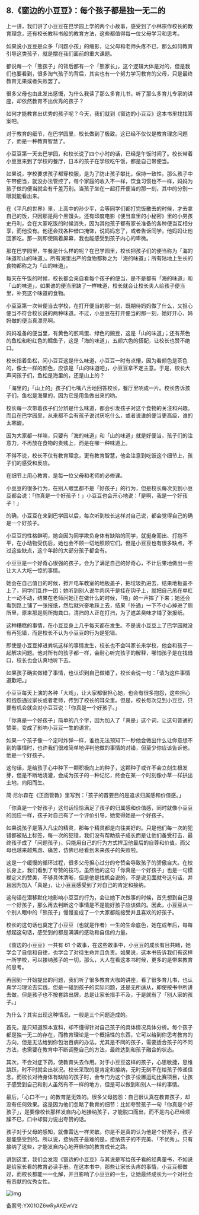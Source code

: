 ## 8.《窗边的小豆豆》：每个孩子都是独一无二的
上一讲，我们讲了小豆豆在巴学园上学的两个小故事，感受到了小林宗作校长的教育理念，还有校长教科书般的教育方法，这些都值得每一位父母学习和思考。


如果说小豆豆是众多「问题小孩」的缩影，让父母和老师头疼不已，那么如何教育引导这类孩子，就是摆在我们面前的重大课题。


都说每一个「熊孩子」的背后都有一个「熊家长」，这个逻辑大体是对的，但是我们也要看到，很多淘气孩子的背后，其实也有一个努力学习教育的父母，只是最终教育无果或者失败罢了。


很多父母也由此发出感慨，为什么我读了那么多育儿书，听了那么多育儿专家的讲座，却依然教育不出优秀的孩子？


如何才能教育出优秀的孩子呢？今天，我们就到《窗边的小豆豆》这本书里找找答案吧。


对于教育的细节，在巴学园里，校长做到了极致。这已经不仅仅是教育理念问题了，而是一种教育智慧了。


小豆豆第一天去巴学园，和校长说了四个小时的话，已经是午饭时间了。校长带着小豆豆来到了学校的餐厅，日本的孩子在学校吃午饭，都是自己带便当。


如果说，学校要求孩子都穿校服，是为了防止孩子攀比，保持一致性。那么孩子中午带便当，就没办法管控了，每个家庭的收入不一样，饮食习惯也不一样，妈妈为孩子做的便当就会有千差万别。当孩子坐在一起打开便当的那一刻，其中的分别一眼就能看出来。


在《平凡的世界》里，上高中的孙少平，会等同学们都打完饭散去的时候，才去拿自己的饭，只因那是两个黑馒头。还有印度电影《便当盒里的小秘密》里的小男孩史丹利，会在大家吃饭的时候消失，因为其他孩子都有家长准备的各种便当互相分享，而他没有。他还会找各种借口掩饰，说妈妈忘了，或者告诉同学，他妈妈让他回家吃。那一刻即使隔着屏幕，我也能感受到孩子内心的卑微。


那在巴学园里，午餐是什么样的呢？在巴学园里，校长把孩子们的便当称为「海的味道和山的味道」。所有海里出产的食物都称之为「海的味道」；所有陆地上生长的食物都称之为「山的味道」。


每天在午饭的时候，校长都会亲自看每个孩子的便当，是不是都有「海的味道」和「山的味道」，如果谁的便当里缺了一样味道，校长就会让校长夫人给孩子便当里，补充这个味道的食物。


小豆豆第一次带便当去学校，在打开便当的那一刻，既期待妈妈做了什么，又担心便当不符合校长说的两种味道。不过，小豆豆在打开便当的那一刻，她好开心，妈妈做的便当真漂亮啊。


妈妈准备的便当里，有黄色的煎鸡蛋、绿色的豌豆，这是「山的味道」；还有茶色的鱼松和粉红色的鳕鱼子，这是「海的味道」，五颜六色的搭配，让校长也赞不绝口。


校长指着鱼松，问小豆豆这是什么味道，小豆豆一时有点懵，因为看颜色是茶色的，像土一样的颜色，应该是「山的味道吧」，小豆豆拿不定主意。于是，校长大声问孩子们，鱼松是海里的，还是山上的？


「海里的」「山上的」孩子们七嘴八舌地回答校长，餐厅里响成一片。校长告诉孩子们，鱼松是海里的，因为它是用鱼做出来的哟。


校长每一次带着孩子们分辨是什么味道，都会引发孩子对这个食物的关注和兴趣。而且在巴学园里，从来都不会有孩子说讨厌吃什么，或者说谁的便当更高级，谁的太寒酸。


因为大家都一样嘛，只要有「海的味道」和「山的味道」就是好便当，孩子们的注意力，不再放在食物的贵贱上，而是在哪一种味道上。


不得不说，校长不仅有教育理念，更有教育智慧，他会注意到吃饭这个细节上，孩子们的感受和反应。


在细节上用心教育，是每一位父母和老师的必修课。


小豆豆的很多行为，在别人眼里都不是「好孩子」的行为，但是校长每次见到小豆豆都会说：「你真是一个好孩子！」小豆豆也会开心地说：「是啊，我是一个好孩子！」


的确，小豆豆在来到巴学园以后，每次听到校长这样对自己说，都会觉得自己的确是一个好孩子。


小豆豆的性格鲜明，她会因为同学欺负身体有缺陷的同学，就挺身而出、打抱不平，在小动物受伤后，她也会不顾一切地照顾它们。但是小豆豆也有很多缺点，不过这些缺点，这个年龄的大部分孩子都会有。


小豆豆是一个好奇心很强的孩子，会为了满足自己的好奇心，不计后果地做出一些让大人大吃一惊的事情。


她会在自己值日的时候，掀开电车教室的地板盖子，把垃圾扔进去，结果地板盖不上了，同学们乱作一团；她听到别人说牛肉风干是挂在钩子上，就把自己吊在单杠上一动不动，结果在老师问她正在做什么的时候，「啪」的一声摔了下来；她还会看到路上铺了一张报纸，然后就兴奋地踩上去，结果「扑通」一下不小心掉进了厕所里，原来那是厕所掏粪口。清扫的人正在打扫，为了遮盖臭味才铺了张报纸。


这种糟糕的事情，在小豆豆身上几乎每天都在发生。不是说小豆豆上了巴学园就没有再犯错，而是校长不认为小豆豆的行为是犯错。


即使是小豆豆掉进粪坑这样的事情发生，校长也不会叫家长来学校，他会和孩子一起解决问题。他对所有的孩子都一样，会耐心听完孩子的解释，哪怕孩子是在找借口，校长也会认真地听下去。


如果孩子确实做错了事情，也认识到自己做错了，校长会说一句：「请为这件事情道歉吧。」


小豆豆每天上演的各种「大戏」，让大家都很担心她，也会有很多抱怨，这些担心和抱怨通过家长或者老师，传到了校长的耳朵里。但是，校长每次见到小豆豆，只要有机会就会对小豆豆说：「你真是一个好孩子。」


「你真是一个好孩子」简单的八个字，因为加入了「真是」这个词，让这句普通的赞美，变成了影响小豆豆一生的语言。


如果一个孩子像一个定时炸弹一样，谁也无法预知下一秒他会做出什么让你意想不到的事情时，也许我们很难简单地评判他做的事情的对错，但至少你应该告诉他，他是一个好孩子。


这句话，是给孩子心中种下一颗积极向上的种子，这颗种子或许不会立刻生根发芽，但是不断地浇灌，会成为孩子的一种记忆，终会在某一个时刻像小草一样拱出土地，向阳而生。


简·尼尔森在《正面管教》里写到：「孩子的首要目的是追求归属感和价值感。」


「你真是一个好孩子」这句话恰恰满足了孩子的归属感和价值感，同时就像小豆豆的回应一样，孩子对自己有了一个评价引导，她觉得她是一个好孩子。


如果说孩子是落入凡尘的精灵，那每个精灵都是向往美好的。只是他们每一次的犯错都被贴上标签，每一次的犯错，我们没有帮助孩子成长而是让他们备受打击，最终孩子成了「问题孩子」，只能用自己的行为方式捍卫他最后的自尊和价值，而父母也越来越焦虑、痛苦，仿佛已经看到未来孩子的失败啦。


这是一个缓慢的循环过程，很多父母担心过分的夸赞会导致孩子的骄傲自大。在校长身上，我们看到了夸赞的技巧，虽然他的这句「你真是一个好孩子」也是一句模糊定义的赞美，不够具体清晰，但是他是找机会说的，不是说见面就夸这句话，并且因为加入「真是」，让小豆豆感受到了对自己的肯定和接纳。


这句话在潜移默化地影响小豆豆的行为，会让她下次做事的时候，首先想到自己是一个好孩子，那么再去判断这个事情是不是能好孩子应该做的。因此，小豆豆从一个别人眼中的「熊孩子」慢慢变成了一个大家都能接受并且喜欢的好孩子。


校长的这句话也奠定了小豆豆（也就是作者）一生的生命底色，她在成年后，每每想起这句话，感受到的都是满满的感动和自信的力量。


《窗边的小豆豆》一共有 61 个故事，在这些故事中，小豆豆的成长有目共睹，她学会了自信和自律，也学会了对待生命并且负责。如果说，这本书告诉我们有这样一所学校，可以接纳孩子的一切，那么，大人在看这本书时候，更多的是带来教育的思考。


再回到一开始提出的问题，我们听了很多教育大咖的讲座，看了很多育儿书，也认真学习理论去实践，但是一碰到孩子的实际问题，还是无所适从，即使按书中所讲去做，但是孩子也不按套路出牌，总是让家长措手不及，于是就有了「别人家的孩子。」


为什么？其实出现这种情况，一般是三个问题造成的。


首先，是只知道照本宣科，却不懂得针对自己孩子的具体情况具体分析。每个孩子都是独一无二的存在，而教育理论是一个概括性的东西，它可以给到你思考教育的方向，但是无法给到你包治百病的办法。尤其是不同的孩子，需要适合孩子的不同方法，也需要在教育中不断调整自己的方法，最终达到和孩子融合的状态。


其次，不会对症下药，使教育失去作用。对于小豆豆这样的孩子，心思敏捷，思维跳跃，时不时就会出状况。校长采取的是肯定和接纳，无时无刻不在给孩子传递信念。而校长对待身体有缺陷的孩子时，会专门为这个孩子设置运动比赛项目，让孩子感受到自己和别人虽然有不一样的地方，但是可以做到和别人一样的事情。


最后，「心口不一」的教育是无效的。很多父母抱怨：自己很认真在教育孩子，却没有任何效果。这是因为他们忽略了教育的细节：比如夸赞孩子一句「你真是个好孩子」，是要像校长那样发自内心地接纳孩子，才能脱口而出，而不是内心已经烦躁不已，口中却努力说出夸赞的话。


孩子对于父母的感知，就像雷达一样灵敏。你是不是真的认为他是个好孩子，孩子是能感受到的。所以说，接纳孩子最难的是，接纳孩子的不完美、「不优秀」。只有接纳了这些，才能发自内心地开启你的教育成长之路。


讲到这里，我们会发现《窗边的小豆豆》与其说是写给孩子看的经典童书，不如说是给家长看的教育必读手册。在这本书中，那些让家长头疼的事情，小豆豆都做过，而校长都能一一化解，并且影响了小豆豆的一生，让她最终成长为一个对社会有贡献的优秀女性。


![img](https://pica.zhimg.com/v2-c61e0244fe38c45fc76bdc2e8cc065e6.webp)

  



备案号:YX01OZ6wRyAKEvrVz

